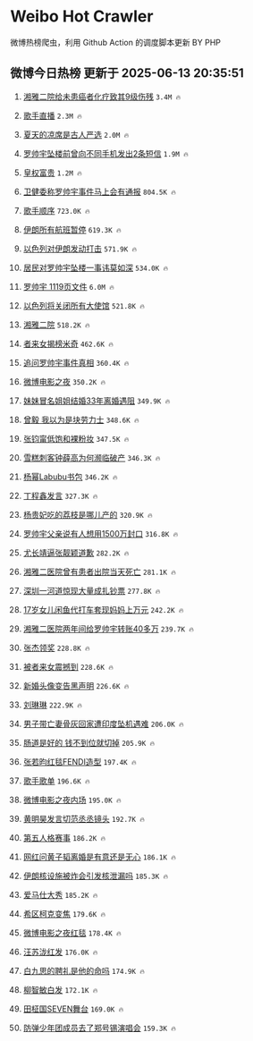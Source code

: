 # Weibo Hot Crawler 



微博热榜爬虫，利用 Github Action 的调度脚本更新 BY PHP 


## 微博今日热榜 更新于 2025-06-13 20:35:51 
1. [湘雅二院给未患癌者化疗致其9级伤残](https://s.weibo.com/weibo?q=%23%E6%B9%98%E9%9B%85%E4%BA%8C%E9%99%A2%E7%BB%99%E6%9C%AA%E6%82%A3%E7%99%8C%E8%80%85%E5%8C%96%E7%96%97%E8%87%B4%E5%85%B69%E7%BA%A7%E4%BC%A4%E6%AE%8B%23&t=31&band_rank=1&Refer=top) `3.4M 🔥` 

1. [歌手直播](https://s.weibo.com/weibo?q=%E6%AD%8C%E6%89%8B%E7%9B%B4%E6%92%AD&t=31&band_rank=2&Refer=top) `2.3M 🔥` 

1. [夏天的凉席是古人严选](https://s.weibo.com/weibo?q=%23%E5%A4%8F%E5%A4%A9%E7%9A%84%E5%87%89%E5%B8%AD%E6%98%AF%E5%8F%A4%E4%BA%BA%E4%B8%A5%E9%80%89%23&t=31&band_rank=3&Refer=top) `2.0M 🔥` 

1. [罗帅宇坠楼前曾向不同手机发出2条短信](https://s.weibo.com/weibo?q=%23%E7%BD%97%E5%B8%85%E5%AE%87%E5%9D%A0%E6%A5%BC%E5%89%8D%E6%9B%BE%E5%90%91%E4%B8%8D%E5%90%8C%E6%89%8B%E6%9C%BA%E5%8F%91%E5%87%BA2%E6%9D%A1%E7%9F%AD%E4%BF%A1%23&t=31&band_rank=4&Refer=top) `1.9M 🔥` 

1. [皇权富贵](https://s.weibo.com/weibo?q=%E7%9A%87%E6%9D%83%E5%AF%8C%E8%B4%B5&t=31&band_rank=5&Refer=top) `1.2M 🔥` 

1. [卫健委称罗帅宇事件马上会有通报](https://s.weibo.com/weibo?q=%23%E5%8D%AB%E5%81%A5%E5%A7%94%E7%A7%B0%E7%BD%97%E5%B8%85%E5%AE%87%E4%BA%8B%E4%BB%B6%E9%A9%AC%E4%B8%8A%E4%BC%9A%E6%9C%89%E9%80%9A%E6%8A%A5%23&t=31&band_rank=6&Refer=top) `804.5K 🔥` 

1. [歌手顺序](https://s.weibo.com/weibo?q=%E6%AD%8C%E6%89%8B%E9%A1%BA%E5%BA%8F&t=31&band_rank=7&Refer=top) `723.0K 🔥` 

1. [伊朗所有航班暂停](https://s.weibo.com/weibo?q=%23%E4%BC%8A%E6%9C%97%E6%89%80%E6%9C%89%E8%88%AA%E7%8F%AD%E6%9A%82%E5%81%9C%23&t=31&band_rank=8&Refer=top) `619.3K 🔥` 

1. [以色列对伊朗发动打击](https://s.weibo.com/weibo?q=%23%E4%BB%A5%E8%89%B2%E5%88%97%E5%AF%B9%E4%BC%8A%E6%9C%97%E5%8F%91%E5%8A%A8%E6%89%93%E5%87%BB%23&t=31&band_rank=9&Refer=top) `571.9K 🔥` 

1. [居民对罗帅宇坠楼一事讳莫如深](https://s.weibo.com/weibo?q=%23%E5%B1%85%E6%B0%91%E5%AF%B9%E7%BD%97%E5%B8%85%E5%AE%87%E5%9D%A0%E6%A5%BC%E4%B8%80%E4%BA%8B%E8%AE%B3%E8%8E%AB%E5%A6%82%E6%B7%B1%23&t=31&band_rank=10&Refer=top) `534.0K 🔥` 

1. [罗帅宇 1119页文件](https://s.weibo.com/weibo?q=%23%E7%BD%97%E5%B8%85%E5%AE%87%201119%E9%A1%B5%E6%96%87%E4%BB%B6%23&t=31&band_rank=11&Refer=top) `6.0M 🔥` 

1. [以色列将关闭所有大使馆](https://s.weibo.com/weibo?q=%23%E4%BB%A5%E8%89%B2%E5%88%97%E5%B0%86%E5%85%B3%E9%97%AD%E6%89%80%E6%9C%89%E5%A4%A7%E4%BD%BF%E9%A6%86%23&t=31&band_rank=12&Refer=top) `521.8K 🔥` 

1. [湘雅二院](https://s.weibo.com/weibo?q=%E6%B9%98%E9%9B%85%E4%BA%8C%E9%99%A2&t=31&band_rank=13&Refer=top) `518.2K 🔥` 

1. [者来女揭榜米奇](https://s.weibo.com/weibo?q=%23%E8%80%85%E6%9D%A5%E5%A5%B3%E6%8F%AD%E6%A6%9C%E7%B1%B3%E5%A5%87%23&t=31&band_rank=14&Refer=top) `462.6K 🔥` 

1. [追问罗帅宇事件真相](https://s.weibo.com/weibo?q=%23%E8%BF%BD%E9%97%AE%E7%BD%97%E5%B8%85%E5%AE%87%E4%BA%8B%E4%BB%B6%E7%9C%9F%E7%9B%B8%23&t=31&band_rank=15&Refer=top) `360.4K 🔥` 

1. [微博电影之夜](https://s.weibo.com/weibo?q=%E5%BE%AE%E5%8D%9A%E7%94%B5%E5%BD%B1%E4%B9%8B%E5%A4%9C&t=31&band_rank=16&Refer=top) `350.2K 🔥` 

1. [妹妹冒名姐姐结婚33年离婚遇阻](https://s.weibo.com/weibo?q=%23%E5%A6%B9%E5%A6%B9%E5%86%92%E5%90%8D%E5%A7%90%E5%A7%90%E7%BB%93%E5%A9%9A33%E5%B9%B4%E7%A6%BB%E5%A9%9A%E9%81%87%E9%98%BB%23&t=31&band_rank=17&Refer=top) `349.9K 🔥` 

1. [曾毅 我以为是块劳力士](https://s.weibo.com/weibo?q=%E6%9B%BE%E6%AF%85%20%E6%88%91%E4%BB%A5%E4%B8%BA%E6%98%AF%E5%9D%97%E5%8A%B3%E5%8A%9B%E5%A3%AB&t=31&band_rank=18&Refer=top) `348.6K 🔥` 

1. [张钧甯低饱和裸粉妆](https://s.weibo.com/weibo?q=%23%E5%BC%A0%E9%92%A7%E7%94%AF%E4%BD%8E%E9%A5%B1%E5%92%8C%E8%A3%B8%E7%B2%89%E5%A6%86%23&t=31&band_rank=19&Refer=top) `347.5K 🔥` 

1. [雪糕刺客钟薛高为何濒临破产](https://s.weibo.com/weibo?q=%23%E9%9B%AA%E7%B3%95%E5%88%BA%E5%AE%A2%E9%92%9F%E8%96%9B%E9%AB%98%E4%B8%BA%E4%BD%95%E6%BF%92%E4%B8%B4%E7%A0%B4%E4%BA%A7%23&t=31&band_rank=20&Refer=top) `346.3K 🔥` 

1. [杨幂Labubu书包](https://s.weibo.com/weibo?q=%23%E6%9D%A8%E5%B9%82Labubu%E4%B9%A6%E5%8C%85%23&t=31&band_rank=21&Refer=top) `346.2K 🔥` 

1. [丁程鑫发言](https://s.weibo.com/weibo?q=%E4%B8%81%E7%A8%8B%E9%91%AB%E5%8F%91%E8%A8%80&t=31&band_rank=22&Refer=top) `327.3K 🔥` 

1. [杨贵妃吃的荔枝是哪儿产的](https://s.weibo.com/weibo?q=%E6%9D%A8%E8%B4%B5%E5%A6%83%E5%90%83%E7%9A%84%E8%8D%94%E6%9E%9D%E6%98%AF%E5%93%AA%E5%84%BF%E4%BA%A7%E7%9A%84&t=31&band_rank=23&Refer=top) `320.9K 🔥` 

1. [罗帅宇父亲说有人想用1500万封口](https://s.weibo.com/weibo?q=%23%E7%BD%97%E5%B8%85%E5%AE%87%E7%88%B6%E4%BA%B2%E8%AF%B4%E6%9C%89%E4%BA%BA%E6%83%B3%E7%94%A81500%E4%B8%87%E5%B0%81%E5%8F%A3%23&t=31&band_rank=24&Refer=top) `316.8K 🔥` 

1. [尤长靖逼张靓颖道歉](https://s.weibo.com/weibo?q=%E5%B0%A4%E9%95%BF%E9%9D%96%E9%80%BC%E5%BC%A0%E9%9D%93%E9%A2%96%E9%81%93%E6%AD%89&t=31&band_rank=25&Refer=top) `282.2K 🔥` 

1. [湘雅二医院曾有患者出院当天死亡](https://s.weibo.com/weibo?q=%23%E6%B9%98%E9%9B%85%E4%BA%8C%E5%8C%BB%E9%99%A2%E6%9B%BE%E6%9C%89%E6%82%A3%E8%80%85%E5%87%BA%E9%99%A2%E5%BD%93%E5%A4%A9%E6%AD%BB%E4%BA%A1%23&t=31&band_rank=26&Refer=top) `281.1K 🔥` 

1. [深圳一河道惊现大量成扎钞票](https://s.weibo.com/weibo?q=%23%E6%B7%B1%E5%9C%B3%E4%B8%80%E6%B2%B3%E9%81%93%E6%83%8A%E7%8E%B0%E5%A4%A7%E9%87%8F%E6%88%90%E6%89%8E%E9%92%9E%E7%A5%A8%23&t=31&band_rank=27&Refer=top) `277.8K 🔥` 

1. [17岁女儿闲鱼代打车套现妈妈上万元](https://s.weibo.com/weibo?q=%2317%E5%B2%81%E5%A5%B3%E5%84%BF%E9%97%B2%E9%B1%BC%E4%BB%A3%E6%89%93%E8%BD%A6%E5%A5%97%E7%8E%B0%E5%A6%88%E5%A6%88%E4%B8%8A%E4%B8%87%E5%85%83%23&t=31&band_rank=28&Refer=top) `242.2K 🔥` 

1. [湘雅二医院两年间给罗帅宇转账40多万](https://s.weibo.com/weibo?q=%23%E6%B9%98%E9%9B%85%E4%BA%8C%E5%8C%BB%E9%99%A2%E4%B8%A4%E5%B9%B4%E9%97%B4%E7%BB%99%E7%BD%97%E5%B8%85%E5%AE%87%E8%BD%AC%E8%B4%A640%E5%A4%9A%E4%B8%87%23&t=31&band_rank=29&Refer=top) `239.7K 🔥` 

1. [张杰领奖](https://s.weibo.com/weibo?q=%E5%BC%A0%E6%9D%B0%E9%A2%86%E5%A5%96&t=31&band_rank=30&Refer=top) `228.8K 🔥` 

1. [被者来女震撼到](https://s.weibo.com/weibo?q=%E8%A2%AB%E8%80%85%E6%9D%A5%E5%A5%B3%E9%9C%87%E6%92%BC%E5%88%B0&t=31&band_rank=31&Refer=top) `228.6K 🔥` 

1. [新婚头像变告黑声明](https://s.weibo.com/weibo?q=%E6%96%B0%E5%A9%9A%E5%A4%B4%E5%83%8F%E5%8F%98%E5%91%8A%E9%BB%91%E5%A3%B0%E6%98%8E&t=31&band_rank=32&Refer=top) `226.6K 🔥` 

1. [刘琳琳](https://s.weibo.com/weibo?q=%E5%88%98%E7%90%B3%E7%90%B3&t=31&band_rank=33&Refer=top) `222.9K 🔥` 

1. [男子带亡妻骨灰回家遭印度坠机遇难](https://s.weibo.com/weibo?q=%23%E7%94%B7%E5%AD%90%E5%B8%A6%E4%BA%A1%E5%A6%BB%E9%AA%A8%E7%81%B0%E5%9B%9E%E5%AE%B6%E9%81%AD%E5%8D%B0%E5%BA%A6%E5%9D%A0%E6%9C%BA%E9%81%87%E9%9A%BE%23&t=31&band_rank=34&Refer=top) `206.0K 🔥` 

1. [肠道是好的 钱不到位就切掉](https://s.weibo.com/weibo?q=%E8%82%A0%E9%81%93%E6%98%AF%E5%A5%BD%E7%9A%84%20%E9%92%B1%E4%B8%8D%E5%88%B0%E4%BD%8D%E5%B0%B1%E5%88%87%E6%8E%89&t=31&band_rank=35&Refer=top) `205.9K 🔥` 

1. [张若昀红毯FENDI造型](https://s.weibo.com/weibo?q=%23%E5%BC%A0%E8%8B%A5%E6%98%80%E7%BA%A2%E6%AF%AFFENDI%E9%80%A0%E5%9E%8B%23&t=31&band_rank=36&Refer=top) `197.4K 🔥` 

1. [歌手歌单](https://s.weibo.com/weibo?q=%E6%AD%8C%E6%89%8B%E6%AD%8C%E5%8D%95&t=31&band_rank=37&Refer=top) `196.6K 🔥` 

1. [微博电影之夜内场](https://s.weibo.com/weibo?q=%E5%BE%AE%E5%8D%9A%E7%94%B5%E5%BD%B1%E4%B9%8B%E5%A4%9C%E5%86%85%E5%9C%BA&t=31&band_rank=38&Refer=top) `195.0K 🔥` 

1. [黄明昊发言切范丞丞镜头](https://s.weibo.com/weibo?q=%23%E9%BB%84%E6%98%8E%E6%98%8A%E5%8F%91%E8%A8%80%E5%88%87%E8%8C%83%E4%B8%9E%E4%B8%9E%E9%95%9C%E5%A4%B4%23&t=31&band_rank=39&Refer=top) `192.7K 🔥` 

1. [第五人格赛事](https://s.weibo.com/weibo?q=%E7%AC%AC%E4%BA%94%E4%BA%BA%E6%A0%BC%E8%B5%9B%E4%BA%8B&t=31&band_rank=40&Refer=top) `186.2K 🔥` 

1. [网红问黄子韬离婚是有意还是无心](https://s.weibo.com/weibo?q=%23%E7%BD%91%E7%BA%A2%E9%97%AE%E9%BB%84%E5%AD%90%E9%9F%AC%E7%A6%BB%E5%A9%9A%E6%98%AF%E6%9C%89%E6%84%8F%E8%BF%98%E6%98%AF%E6%97%A0%E5%BF%83%23&t=31&band_rank=41&Refer=top) `186.1K 🔥` 

1. [伊朗核设施被炸会引发核泄漏吗](https://s.weibo.com/weibo?q=%23%E4%BC%8A%E6%9C%97%E6%A0%B8%E8%AE%BE%E6%96%BD%E8%A2%AB%E7%82%B8%E4%BC%9A%E5%BC%95%E5%8F%91%E6%A0%B8%E6%B3%84%E6%BC%8F%E5%90%97%23&t=31&band_rank=42&Refer=top) `185.3K 🔥` 

1. [爱马仕大秀](https://s.weibo.com/weibo?q=%23%E7%88%B1%E9%A9%AC%E4%BB%95%E5%A4%A7%E7%A7%80%23&t=31&band_rank=43&Refer=top) `185.2K 🔥` 

1. [希区柯克变焦](https://s.weibo.com/weibo?q=%E5%B8%8C%E5%8C%BA%E6%9F%AF%E5%85%8B%E5%8F%98%E7%84%A6&t=31&band_rank=44&Refer=top) `179.6K 🔥` 

1. [微博电影之夜红毯](https://s.weibo.com/weibo?q=%E5%BE%AE%E5%8D%9A%E7%94%B5%E5%BD%B1%E4%B9%8B%E5%A4%9C%E7%BA%A2%E6%AF%AF&t=31&band_rank=45&Refer=top) `178.4K 🔥` 

1. [汪苏泷红发](https://s.weibo.com/weibo?q=%23%E6%B1%AA%E8%8B%8F%E6%B3%B7%E7%BA%A2%E5%8F%91%23&t=31&band_rank=46&Refer=top) `176.0K 🔥` 

1. [白九思的聘礼是他的命吗](https://s.weibo.com/weibo?q=%E7%99%BD%E4%B9%9D%E6%80%9D%E7%9A%84%E8%81%98%E7%A4%BC%E6%98%AF%E4%BB%96%E7%9A%84%E5%91%BD%E5%90%97&t=31&band_rank=47&Refer=top) `174.9K 🔥` 

1. [柳智敏白发](https://s.weibo.com/weibo?q=%23%E6%9F%B3%E6%99%BA%E6%95%8F%E7%99%BD%E5%8F%91%23&t=31&band_rank=48&Refer=top) `172.1K 🔥` 

1. [田柾国SEVEN舞台](https://s.weibo.com/weibo?q=%E7%94%B0%E6%9F%BE%E5%9B%BDSEVEN%E8%88%9E%E5%8F%B0&t=31&band_rank=49&Refer=top) `169.0K 🔥` 

1. [防弹少年团成员去了郑号锡演唱会](https://s.weibo.com/weibo?q=%23%E9%98%B2%E5%BC%B9%E5%B0%91%E5%B9%B4%E5%9B%A2%E6%88%90%E5%91%98%E5%8E%BB%E4%BA%86%E9%83%91%E5%8F%B7%E9%94%A1%E6%BC%94%E5%94%B1%E4%BC%9A%23&t=31&band_rank=50&Refer=top) `159.3K 🔥` 

